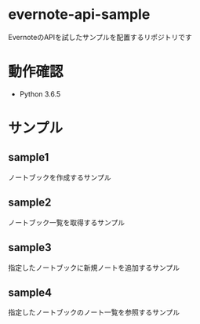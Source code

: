 # evernote-api-sample
EvernoteのAPIを試したサンプルを配置するリポジトリです

# 動作確認

- Python 3.6.5

# サンプル

## sample1

ノートブックを作成するサンプル

## sample2

ノートブック一覧を取得するサンプル

## sample3

指定したノートブックに新規ノートを追加するサンプル

## sample4

指定したノートブックのノート一覧を参照するサンプル

